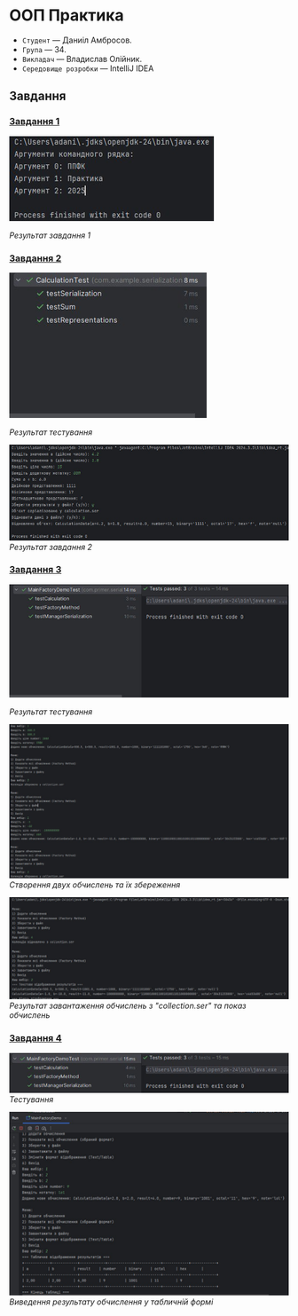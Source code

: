 # ООП Практика
- `Студент` — Даниіл Амбросов.
- `Група` — 34.
- `Викладач` — Владислав Олійник.
- `Середовище розробки` — IntelliJ IDEA

## Завдання

### [Завдання 1](https://github.com/F1xaze11/OOP-praktika-Java/tree/main/Проект%20Java/PR%201)

![Результат Завдання 1](https://github.com/F1xaze11/OOP-praktika-Java/blob/main/images/Завдання%201.jpg)

*Результат завдання 1*

### [Завдання 2](https://github.com/F1xaze11/OOP-praktika-Java/tree/main/Проект%20Java/PR%202)

![Результат Завдання 2.1](https://github.com/F1xaze11/OOP-praktika-Java/blob/main/images/Завдання%202.1.jpg)

*Результат тестування*

![Результат Завдання 2.2](https://github.com/F1xaze11/OOP-praktika-Java/blob/main/images/Завдання%202.2.jpg)
*Результат завдання 2*

### [Завдання 3](https://github.com/F1xaze11/OOP-praktika-Java/tree/main/%D0%9F%D1%80%D0%BE%D0%B5%D0%BA%D1%82%20Java/PR%203)

![Результат Завдання 2.1](https://github.com/F1xaze11/OOP-praktika-Java/blob/main/images/%D0%A2%D0%B5%D1%81%D1%82%D1%83%D0%B2%D0%B0%D0%BD%D0%BD%D1%8F%20%D0%97%D0%B0%D0%B2%D0%B4%D0%B0%D0%BD%D0%BD%D1%8F%203.jpg)

*Результат тестування*

![Результат Завдання 2.1](https://github.com/F1xaze11/OOP-praktika-Java/blob/main/images/%D0%97%D0%B0%D0%B2%D0%B4%D0%B0%D0%BD%D0%BD%D1%8F%203.1.jpg)
*Створення двух обчислень та їх збереження*

![Результат Завдання 2.1](https://github.com/F1xaze11/OOP-praktika-Java/blob/main/images/%D0%97%D0%B0%D0%B2%D0%B4%D0%B0%D0%BD%D0%BD%D1%8F%203.2.jpg)
*Результат завантаження обчислень з "collection.ser" та показ обчислень*

### [Завдання 4](https://github.com/F1xaze11/OOP-praktika-Java/tree/main/%D0%9F%D1%80%D0%BE%D0%B5%D0%BA%D1%82%20Java/PR%204)

![Результат Завдання 2.1](https://github.com/F1xaze11/OOP-praktika-Java/blob/main/images/%D0%97%D0%B0%D0%B2%D0%B4%D0%B0%D0%BD%D0%BD%D1%8F%204.2.jpg)
*Тестування*

![Результат Завдання 2.1](https://github.com/F1xaze11/OOP-praktika-Java/blob/main/images/%D0%97%D0%B0%D0%B2%D0%B4%D0%B0%D0%BD%D0%BD%D1%8F%204.1.jpg)
*Виведення результату обчислення у табличній формі*


